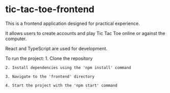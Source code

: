 # tic-tac-toe-frontend

This is a frontend application designed for practical experience.

It allows users to create accounts and play Tic Tac Toe online or against the computer.

React and TypeScript are used for development.

To run the project: 
    1. Clone the repository

    2. Install dependencies using the 'npm install' command

    3. Navigate to the 'frontend' directory

    4. Start the project with the 'npm start' command
    